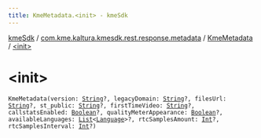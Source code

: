 ```yaml
---
title: KmeMetadata.<init> - kmeSdk
---
```


[kmeSdk](../../index.html) / [com.kme.kaltura.kmesdk.rest.response.metadata](../index.html) / [KmeMetadata](index.html) / [&lt;init&gt;](./-init-.html)

# &lt;init&gt;

`KmeMetadata(version: `[`String`](https://kotlinlang.org/api/latest/jvm/stdlib/kotlin/-string/index.html)`?, legacyDomain: `[`String`](https://kotlinlang.org/api/latest/jvm/stdlib/kotlin/-string/index.html)`?, filesUrl: `[`String`](https://kotlinlang.org/api/latest/jvm/stdlib/kotlin/-string/index.html)`?, st_public: `[`String`](https://kotlinlang.org/api/latest/jvm/stdlib/kotlin/-string/index.html)`?, firstTimeVideo: `[`String`](https://kotlinlang.org/api/latest/jvm/stdlib/kotlin/-string/index.html)`?, callstatsEnabled: `[`Boolean`](https://kotlinlang.org/api/latest/jvm/stdlib/kotlin/-boolean/index.html)`?, qualityMeterAppearance: `[`Boolean`](https://kotlinlang.org/api/latest/jvm/stdlib/kotlin/-boolean/index.html)`?, availableLanguages: `[`List`](https://kotlinlang.org/api/latest/jvm/stdlib/kotlin.collections/-list/index.html)`<`[`Language`](-language/index.html)`>?, rtcSamplesAmount: `[`Int`](https://kotlinlang.org/api/latest/jvm/stdlib/kotlin/-int/index.html)`?, rtcSamplesInterval: `[`Int`](https://kotlinlang.org/api/latest/jvm/stdlib/kotlin/-int/index.html)`?)`